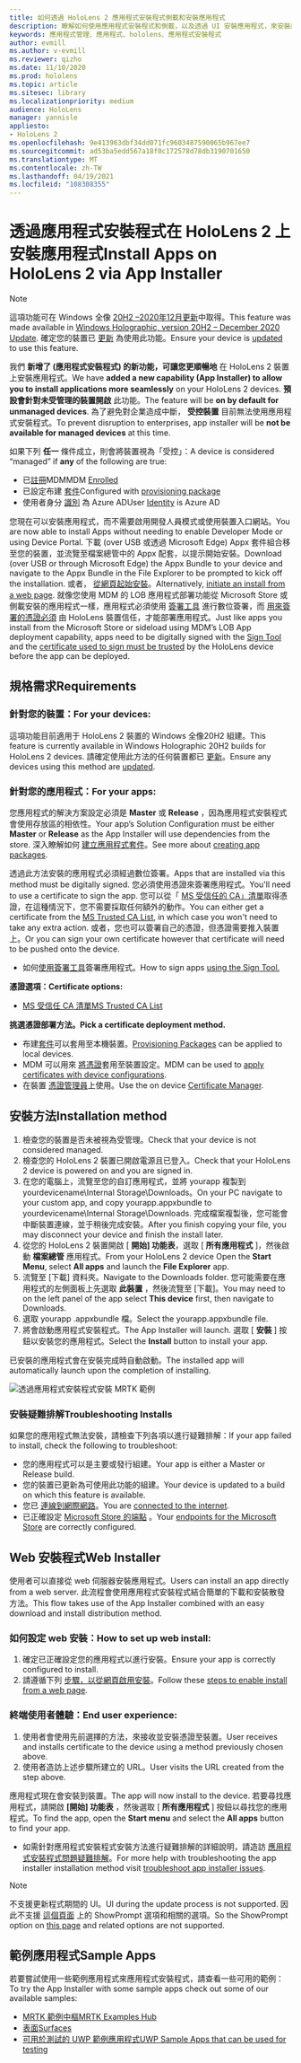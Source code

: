 ```yaml
---
title: 如何透過 HoloLens 2 應用程式安裝程式側載和安裝應用程式
description: 瞭解如何使用應用程式安裝程式和側載，以及透過 UI 安裝應用程式，來安裝應用程式並對其進行疑難排解。
keywords: 應用程式管理、應用程式、hololens、應用程式安裝程式
author: evmill
ms.author: v-evmill
ms.reviewer: qizho
ms.date: 11/10/2020
ms.prod: hololens
ms.topic: article
ms.sitesec: library
ms.localizationpriority: medium
audience: HoloLens
manager: yannisle
appliesto:
- HoloLens 2
ms.openlocfilehash: 9e413963dbf34dd071fc9603487590065b967ee7
ms.sourcegitcommit: ad53ba5edd567a18f0c172578d78db3190701650
ms.translationtype: MT
ms.contentlocale: zh-TW
ms.lasthandoff: 04/19/2021
ms.locfileid: "108308355"
---
```

# <a name="install-apps-on-hololens-2-via-app-installer"></a><span data-ttu-id="82b30-104">透過應用程式安裝程式在 HoloLens 2 上安裝應用程式</span><span class="sxs-lookup"><span data-stu-id="82b30-104">Install Apps on HoloLens 2 via App Installer</span></span>

> [!NOTE]
> <span data-ttu-id="82b30-105">這項功能可在 Windows 全像 [20H2 –2020年12月更新](hololens-release-notes.md)中取得。</span><span class="sxs-lookup"><span data-stu-id="82b30-105">This feature was made available in [Windows Holographic, version 20H2 – December 2020 Update](hololens-release-notes.md).</span></span> <span data-ttu-id="82b30-106">確定您的裝置已 [更新](hololens-update-hololens.md) 為使用此功能。</span><span class="sxs-lookup"><span data-stu-id="82b30-106">Ensure your device is [updated](hololens-update-hololens.md) to use this feature.</span></span>

<span data-ttu-id="82b30-107">我們 **新增了 (應用程式安裝程式) 的新功能，可讓您更順暢地** 在 HoloLens 2 裝置上安裝應用程式。</span><span class="sxs-lookup"><span data-stu-id="82b30-107">We have **added a new capability (App Installer) to allow you to install applications more seamlessly** on your HoloLens 2 devices.</span></span> <span data-ttu-id="82b30-108">**預設會針對未受管理的裝置開啟** 此功能。</span><span class="sxs-lookup"><span data-stu-id="82b30-108">The feature will be **on by default for unmanaged devices**.</span></span> <span data-ttu-id="82b30-109">為了避免對企業造成中斷， **受控裝置** 目前無法使用應用程式安裝程式。</span><span class="sxs-lookup"><span data-stu-id="82b30-109">To prevent disruption to enterprises, app installer will be **not be available for managed devices** at this time.</span></span>  

<span data-ttu-id="82b30-110">如果下列 **任一** 條件成立，則會將裝置視為「受控」：</span><span class="sxs-lookup"><span data-stu-id="82b30-110">A device is considered “managed” if **any** of the following are true:</span></span>

- <span data-ttu-id="82b30-111">已[註冊](hololens-enroll-mdm.md)MDM</span><span class="sxs-lookup"><span data-stu-id="82b30-111">MDM [Enrolled](hololens-enroll-mdm.md)</span></span>
- <span data-ttu-id="82b30-112">已設定布建 [套件](hololens-provisioning.md)</span><span class="sxs-lookup"><span data-stu-id="82b30-112">Configured with [provisioning package](hololens-provisioning.md)</span></span>
- <span data-ttu-id="82b30-113">使用者身分 [識別](hololens-identity.md) 為 Azure AD</span><span class="sxs-lookup"><span data-stu-id="82b30-113">User [Identity](hololens-identity.md) is Azure AD</span></span>

<span data-ttu-id="82b30-114">您現在可以安裝應用程式，而不需要啟用開發人員模式或使用裝置入口網站。</span><span class="sxs-lookup"><span data-stu-id="82b30-114">You are now able to install Apps without needing to enable Developer Mode or using Device Portal.</span></span>  <span data-ttu-id="82b30-115">下載 (over USB 或透過 Microsoft Edge) Appx 套件組合移至您的裝置，並流覽至檔案總管中的 Appx 配套，以提示開始安裝。</span><span class="sxs-lookup"><span data-stu-id="82b30-115">Download (over USB or through Microsoft Edge) the Appx Bundle to your device and navigate to the Appx Bundle in the File Explorer to be prompted to kick off the installation.</span></span>  <span data-ttu-id="82b30-116">或者， [從網頁起始安裝](https://docs.microsoft.com/windows/msix/app-installer/installing-windows10-apps-web)。</span><span class="sxs-lookup"><span data-stu-id="82b30-116">Alternatively, [initiate an install from a web page](https://docs.microsoft.com/windows/msix/app-installer/installing-windows10-apps-web).</span></span>  <span data-ttu-id="82b30-117">就像您使用 MDM 的 LOB 應用程式部署功能從 Microsoft Store 或側載安裝的應用程式一樣，應用程式必須使用 [簽署工具](https://docs.microsoft.com/windows/win32/appxpkg/how-to-sign-a-package-using-signtool) 進行數位簽署，而 [用來簽署的憑證必須](https://docs.microsoft.com/windows/win32/appxpkg/how-to-sign-a-package-using-signtool#security-considerations) 由 HoloLens 裝置信任，才能部署應用程式。</span><span class="sxs-lookup"><span data-stu-id="82b30-117">Just like apps you install from the Microsoft Store or sideload using MDM’s LOB App deployment capability, apps need to be digitally signed with the [Sign Tool](https://docs.microsoft.com/windows/win32/appxpkg/how-to-sign-a-package-using-signtool) and the [certificate used to sign must be trusted](https://docs.microsoft.com/windows/win32/appxpkg/how-to-sign-a-package-using-signtool#security-considerations) by the HoloLens device before the app can be deployed.</span></span>

## <a name="requirements"></a><span data-ttu-id="82b30-118">規格需求</span><span class="sxs-lookup"><span data-stu-id="82b30-118">Requirements</span></span>

### <a name="for-your-devices"></a><span data-ttu-id="82b30-119">針對您的裝置：</span><span class="sxs-lookup"><span data-stu-id="82b30-119">For your devices:</span></span>

<span data-ttu-id="82b30-120">這項功能目前適用于 HoloLens 2 裝置的 Windows 全像20H2 組建。</span><span class="sxs-lookup"><span data-stu-id="82b30-120">This feature is currently available in Windows Holographic 20H2 builds for HoloLens 2 devices.</span></span> <span data-ttu-id="82b30-121">請確定使用此方法的任何裝置都已 [更新](hololens-update-hololens.md)。</span><span class="sxs-lookup"><span data-stu-id="82b30-121">Ensure any devices using this method are [updated](hololens-update-hololens.md).</span></span>

### <a name="for-your-apps"></a><span data-ttu-id="82b30-122">針對您的應用程式：</span><span class="sxs-lookup"><span data-stu-id="82b30-122">For your apps:</span></span>

<span data-ttu-id="82b30-123">您應用程式的解決方案設定必須是 **Master** 或 **Release** ，因為應用程式安裝程式會使用存放區的相依性。</span><span class="sxs-lookup"><span data-stu-id="82b30-123">Your app’s Solution Configuration must be either **Master** or **Release** as the App Installer will use dependencies from the store.</span></span> <span data-ttu-id="82b30-124">深入瞭解如何 [建立應用程式套件](https://docs.microsoft.com/windows/msix/app-installer/create-appinstallerfile-vs)。</span><span class="sxs-lookup"><span data-stu-id="82b30-124">See more about [creating app packages](https://docs.microsoft.com/windows/msix/app-installer/create-appinstallerfile-vs).</span></span>

<span data-ttu-id="82b30-125">透過此方法安裝的應用程式必須經過數位簽署。</span><span class="sxs-lookup"><span data-stu-id="82b30-125">Apps that are installed via this method must be digitally signed.</span></span> <span data-ttu-id="82b30-126">您必須使用憑證來簽署應用程式。</span><span class="sxs-lookup"><span data-stu-id="82b30-126">You'll need to use a certificate to sign the app.</span></span> <span data-ttu-id="82b30-127">您可以從「 [MS 受信任的 CA」清單](https://ccadb-public.secure.force.com/microsoft/IncludedCACertificateReportForMSFT)取得憑證，在這種情況下，您不需要採取任何額外的動作。</span><span class="sxs-lookup"><span data-stu-id="82b30-127">You can either get a certificate from the [MS Trusted CA List](https://ccadb-public.secure.force.com/microsoft/IncludedCACertificateReportForMSFT), in which case you won't need to take any extra action.</span></span> <span data-ttu-id="82b30-128">或者，您也可以簽署自己的憑證，但憑證需要推入裝置上。</span><span class="sxs-lookup"><span data-stu-id="82b30-128">Or you can sign your own certificate however that certificate will need to be pushed onto the device.</span></span>

- <span data-ttu-id="82b30-129">如何[使用簽署工具](https://docs.microsoft.com/windows/win32/appxpkg/how-to-sign-a-package-using-signtool)簽署應用程式。</span><span class="sxs-lookup"><span data-stu-id="82b30-129">How to sign apps [using the Sign Tool.](https://docs.microsoft.com/windows/win32/appxpkg/how-to-sign-a-package-using-signtool)</span></span>

<span data-ttu-id="82b30-130">**憑證選項：**</span><span class="sxs-lookup"><span data-stu-id="82b30-130">**Certificate options:**</span></span>

- [<span data-ttu-id="82b30-131">MS 受信任 CA 清單</span><span class="sxs-lookup"><span data-stu-id="82b30-131">MS Trusted CA List</span></span>](https://ccadb-public.secure.force.com/microsoft/IncludedCACertificateReportForMSFT)

<span data-ttu-id="82b30-132">**挑選憑證部署方法。**</span><span class="sxs-lookup"><span data-stu-id="82b30-132">**Pick a certificate deployment method.**</span></span>

- <span data-ttu-id="82b30-133">布建[套件](hololens-provisioning.md)可以套用至本機裝置。</span><span class="sxs-lookup"><span data-stu-id="82b30-133">[Provisioning Packages](hololens-provisioning.md) can be applied to local devices.</span></span>
- <span data-ttu-id="82b30-134">MDM 可以用來 [將憑證](https://docs.microsoft.com/mem/intune/protect/certificates-configure)套用至裝置設定。</span><span class="sxs-lookup"><span data-stu-id="82b30-134">MDM can be used to [apply certificates with device configurations](https://docs.microsoft.com/mem/intune/protect/certificates-configure).</span></span>
- <span data-ttu-id="82b30-135">在裝置 [憑證管理員](certificate-manager.md)上使用。</span><span class="sxs-lookup"><span data-stu-id="82b30-135">Use the on device [Certificate Manager](certificate-manager.md).</span></span>

## <a name="installation-method"></a><span data-ttu-id="82b30-136">安裝方法</span><span class="sxs-lookup"><span data-stu-id="82b30-136">Installation method</span></span>

1. <span data-ttu-id="82b30-137">檢查您的裝置是否未被視為受管理。</span><span class="sxs-lookup"><span data-stu-id="82b30-137">Check that your device is not considered managed.</span></span>
1. <span data-ttu-id="82b30-138">檢查您的 HoloLens 2 裝置已開啟電源且已登入。</span><span class="sxs-lookup"><span data-stu-id="82b30-138">Check that your HoloLens 2 device is powered on and you are signed in.</span></span>
1. <span data-ttu-id="82b30-139">在您的電腦上，流覽至您的自訂應用程式，並將 yourapp 複製到 yourdevicename\Internal Storage\Downloads。</span><span class="sxs-lookup"><span data-stu-id="82b30-139">On your PC navigate to your custom app, and copy yourapp.appxbundle to yourdevicename\Internal Storage\Downloads.</span></span>
    <span data-ttu-id="82b30-140">完成檔案複製後，您可能會中斷裝置連線，並于稍後完成安裝。</span><span class="sxs-lookup"><span data-stu-id="82b30-140">After you finish copying your file, you may disconnect your device and finish the install later.</span></span>
1. <span data-ttu-id="82b30-141">從您的 HoloLens 2 裝置開啟 [ **開始] 功能表**，選取 [ **所有應用程式** ]，然後啟動 **檔案總管** 應用程式。</span><span class="sxs-lookup"><span data-stu-id="82b30-141">From your HoloLens 2 device Open the **Start Menu**, select **All apps** and launch the **File Explorer** app.</span></span>
1. <span data-ttu-id="82b30-142">流覽至 [下載] 資料夾。</span><span class="sxs-lookup"><span data-stu-id="82b30-142">Navigate to the Downloads folder.</span></span> <span data-ttu-id="82b30-143">您可能需要在應用程式的左側面板上先選取 **此裝置** ，然後流覽至 [下載]。</span><span class="sxs-lookup"><span data-stu-id="82b30-143">You may need to on the left panel of the app select **This device** first, then navigate to Downloads.</span></span>
1. <span data-ttu-id="82b30-144">選取 yourapp .appxbundle 檔。</span><span class="sxs-lookup"><span data-stu-id="82b30-144">Select the yourapp.appxbundle file.</span></span>
1. <span data-ttu-id="82b30-145">將會啟動應用程式安裝程式。</span><span class="sxs-lookup"><span data-stu-id="82b30-145">The App Installer will launch.</span></span> <span data-ttu-id="82b30-146">選取 [ **安裝** ] 按鈕以安裝您的應用程式。</span><span class="sxs-lookup"><span data-stu-id="82b30-146">Select the **Install** button to install your app.</span></span>

<span data-ttu-id="82b30-147">已安裝的應用程式會在安裝完成時自動啟動。</span><span class="sxs-lookup"><span data-stu-id="82b30-147">The installed app will automatically launch upon the completion of installing.</span></span>

![透過應用程式安裝程式安裝 MRTK 範例](images/hololens-app-installer-picture.jpg)

### <a name="troubleshooting-installs"></a><span data-ttu-id="82b30-149">安裝疑難排解</span><span class="sxs-lookup"><span data-stu-id="82b30-149">Troubleshooting Installs</span></span>

<span data-ttu-id="82b30-150">如果您的應用程式無法安裝，請檢查下列各項以進行疑難排解：</span><span class="sxs-lookup"><span data-stu-id="82b30-150">If your app failed to install,  check the following to troubleshoot:</span></span>

- <span data-ttu-id="82b30-151">您的應用程式可以是主要或發行組建。</span><span class="sxs-lookup"><span data-stu-id="82b30-151">Your app is either a Master or Release build.</span></span>
- <span data-ttu-id="82b30-152">您的裝置已更新為可使用此功能的組建。</span><span class="sxs-lookup"><span data-stu-id="82b30-152">Your device is updated to a build on which this feature is available.</span></span>
- <span data-ttu-id="82b30-153">您已 [連線到網際網路](hololens-network.md)。</span><span class="sxs-lookup"><span data-stu-id="82b30-153">You are [connected to the internet](hololens-network.md).</span></span>
- <span data-ttu-id="82b30-154">已正確設定 [Microsoft Store 的端點](hololens-offline.md) 。</span><span class="sxs-lookup"><span data-stu-id="82b30-154">Your [endpoints for the Microsoft Store](hololens-offline.md) are correctly configured.</span></span>  

## <a name="web-installer"></a><span data-ttu-id="82b30-155">Web 安裝程式</span><span class="sxs-lookup"><span data-stu-id="82b30-155">Web Installer</span></span>

<span data-ttu-id="82b30-156">使用者可以直接從 web 伺服器安裝應用程式。</span><span class="sxs-lookup"><span data-stu-id="82b30-156">Users can install an app directly from a web server.</span></span> <span data-ttu-id="82b30-157">此流程會使用應用程式安裝程式結合簡單的下載和安裝散發方法。</span><span class="sxs-lookup"><span data-stu-id="82b30-157">This flow takes use of the App Installer combined with an easy download and install distribution method.</span></span>

### <a name="how-to-set-up-web-install"></a><span data-ttu-id="82b30-158">如何設定 web 安裝：</span><span class="sxs-lookup"><span data-stu-id="82b30-158">How to set up web install:</span></span>

1. <span data-ttu-id="82b30-159">確定已正確設定您的應用程式以進行安裝。</span><span class="sxs-lookup"><span data-stu-id="82b30-159">Ensure your app is correctly configured to install.</span></span>
1. <span data-ttu-id="82b30-160">請遵循下列 [步驟，以從網頁啟用安裝](https://docs.microsoft.com/windows/msix/app-installer/installing-windows10-apps-web#how-to-enable-this-on-a-webpage)。</span><span class="sxs-lookup"><span data-stu-id="82b30-160">Follow these [steps to enable install from a web page](https://docs.microsoft.com/windows/msix/app-installer/installing-windows10-apps-web#how-to-enable-this-on-a-webpage).</span></span>

### <a name="end-user-experience"></a><span data-ttu-id="82b30-161">終端使用者體驗：</span><span class="sxs-lookup"><span data-stu-id="82b30-161">End user experience:</span></span>

1. <span data-ttu-id="82b30-162">使用者會使用先前選擇的方法，來接收並安裝憑證至裝置。</span><span class="sxs-lookup"><span data-stu-id="82b30-162">User receives and installs certificate to the device using a method previously chosen above.</span></span>
1. <span data-ttu-id="82b30-163">使用者造訪上述步驟所建立的 URL。</span><span class="sxs-lookup"><span data-stu-id="82b30-163">User visits the URL created from the step above.</span></span>

<span data-ttu-id="82b30-164">應用程式現在會安裝到裝置。</span><span class="sxs-lookup"><span data-stu-id="82b30-164">The app will now install to the device.</span></span> <span data-ttu-id="82b30-165">若要尋找應用程式，請開啟 **[開始] 功能表** ，然後選取 [ **所有應用程式** ] 按鈕以尋找您的應用程式。</span><span class="sxs-lookup"><span data-stu-id="82b30-165">To find the app, open the **Start menu** and select the **All apps** button to find your app.</span></span>

- <span data-ttu-id="82b30-166">如需針對應用程式安裝程式安裝方法進行疑難排解的詳細說明，請造訪 [應用程式安裝程式問題疑難排解](https://docs.microsoft.com/windows/msix/app-installer/troubleshoot-appinstaller-issues)。</span><span class="sxs-lookup"><span data-stu-id="82b30-166">For more help with troubleshooting the app installer installation method visit [troubleshoot app installer issues](https://docs.microsoft.com/windows/msix/app-installer/troubleshoot-appinstaller-issues).</span></span>

> [!NOTE]
> <span data-ttu-id="82b30-167">不支援更新程式期間的 UI。</span><span class="sxs-lookup"><span data-stu-id="82b30-167">UI during the update process is not supported.</span></span> <span data-ttu-id="82b30-168">因此不支援 [這個頁面](https://docs.microsoft.com/windows/msix/app-installer/update-settings) 上的 ShowPrompt 選項和相關的選項。</span><span class="sxs-lookup"><span data-stu-id="82b30-168">So the ShowPrompt option on [this page](https://docs.microsoft.com/windows/msix/app-installer/update-settings) and related options are not supported.</span></span>

## <a name="sample-apps"></a><span data-ttu-id="82b30-169">範例應用程式</span><span class="sxs-lookup"><span data-stu-id="82b30-169">Sample Apps</span></span>

<span data-ttu-id="82b30-170">若要嘗試使用一些範例應用程式來應用程式安裝程式，請查看一些可用的範例：</span><span class="sxs-lookup"><span data-stu-id="82b30-170">To try the App Installer with some sample apps check out some of our available samples:</span></span>

- [<span data-ttu-id="82b30-171">MRTK 範例中樞</span><span class="sxs-lookup"><span data-stu-id="82b30-171">MRTK Examples Hub</span></span>](https://microsoft.github.io/MixedRealityToolkit-Unity/Documentation/README_ExampleHub.html)
- [<span data-ttu-id="82b30-172">表面</span><span class="sxs-lookup"><span data-stu-id="82b30-172">Surfaces</span></span>](https://docs.microsoft.com/windows/mixed-reality/develop/unity/sampleapp-surfaces)
- [<span data-ttu-id="82b30-173">可用於測試的 UWP 範例應用程式</span><span class="sxs-lookup"><span data-stu-id="82b30-173">UWP Sample Apps that can be used for testing</span></span>](https://github.com/microsoft/Windows-universal-samples/tree/master/Samples)
